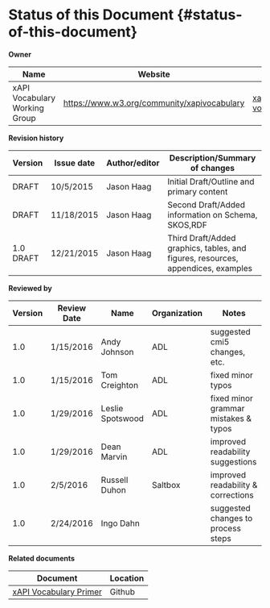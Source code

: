 # Status of this Document {#status-of-this-document}


**Owner**

| Name | Website | Email |
| --- | --- | --- |
| xAPI Vocabulary Working Group | https://www.w3.org/community/xapivocabulary | xapi-vocabulary@adlnet.gov |

**Revision history**

| Version | Issue date | Author/editor | Description/Summary of changes |
| --- | --- | --- | --- |
| DRAFT | 10/5/2015 | Jason Haag | Initial Draft/Outline and primary content |
| DRAFT | 11/18/2015 | Jason Haag | Second Draft/Added information on Schema, SKOS,RDF |
| 1.0 DRAFT | 12/21/2015 | Jason Haag | Third Draft/Added graphics, tables, and figures, resources, appendices, examples |

**Reviewed by**

| Version | Review Date | Name | Organization | Notes |
| --- | --- | --- | --- | --- |
| 1.0 | 1/15/2016 | Andy Johnson | ADL | suggested cmi5 changes, etc. |
| 1.0 | 1/15/2016 | Tom Creighton | ADL | fixed minor typos |
| 1.0 | 1/29/2016 | Leslie Spotswood | ADL | fixed minor grammar mistakes & typos |
| 1.0 | 1/29/2016 | Dean Marvin | ADL | improved readability suggestions |
| 1.0 | 2/5/2016 | Russell Duhon | Saltbox | improved readability & corrections |
| 1.0 | 2/24/2016 | Ingo Dahn |  | suggested changes to process steps |

**Related documents**

| Document | Location |
| --- | --- |
| [xAPI Vocabulary Primer](https://github.com/adlnet/experience-xapi-vocabulary-primer/blob/master/SUMMARY.md) | Github |

